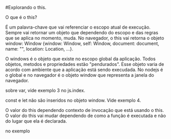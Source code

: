 #Explorando o this.

O que é o this?

É um palavra-chave que vai referenciar o escopo atual de execução.
Sempre vai retornar um objeto que dependendo do escopo e das regras que se aplica no momento, muda.
No navegador, o this vai retorna o objeto window: Window {window: Window, self: Window, document: document, name: "", location: Location, …}.

O windows é o objeto que existe no escopo global da aplicação. Todos objetos, metodos e propriedades estão "pendurados".  Esse objeto varia de acordo com ambiente que a aplicação está sendo execudada. No nodejs é o global e no navegador é o objeto window que representa a janela do navegador.

 sobre var, vide exemplo 3 no js.index.

const e let não são inseridos no objeto window. Vide exemplo 4.

O valor do this dependendo contexto de invocação que está usando o this. O valor do this vai mudar dependendo de como a função é executada e não  do lugar que ela é declarada.

no exemplo 


